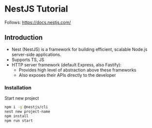 # NestJS Tutorial
Follows: https://docs.nestjs.com/
## Introduction
* Nest (NestJS) is a framework for building efficient, scalable Node.js server-side applications.
* Supports TS, JS
* HTTP server framework (default Express, also Fastify): 
  * Provides high level of abstraction above these frameworks
  * Also exposes their APIs directly to the developer

### Installation
Start new project
```bash
npm i -g @nestjs/cli
nest new project-name
npm install
npm run start
```